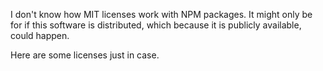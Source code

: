 I don't know how MIT licenses work with NPM packages. It might only be for if this software is distributed, which because it is publicly available, could happen.

Here are some licenses just in case.